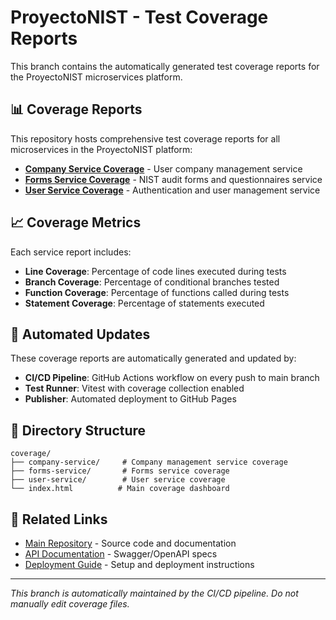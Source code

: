 # ProyectoNIST - Test Coverage Reports

This branch contains the automatically generated test coverage reports for the ProyectoNIST microservices platform.

## 📊 Coverage Reports

This repository hosts comprehensive test coverage reports for all microservices in the ProyectoNIST platform:

- **[Company Service Coverage](coverage/company-service/index.html)** - User company management service
- **[Forms Service Coverage](coverage/forms-service/index.html)** - NIST audit forms and questionnaires service  
- **[User Service Coverage](coverage/user-service/index.html)** - Authentication and user management service

## 📈 Coverage Metrics

Each service report includes:

- **Line Coverage**: Percentage of code lines executed during tests
- **Branch Coverage**: Percentage of conditional branches tested
- **Function Coverage**: Percentage of functions called during tests
- **Statement Coverage**: Percentage of statements executed

## 🔄 Automated Updates

These coverage reports are automatically generated and updated by:

- **CI/CD Pipeline**: GitHub Actions workflow on every push to main branch
- **Test Runner**: Vitest with coverage collection enabled
- **Publisher**: Automated deployment to GitHub Pages

## 📂 Directory Structure

```text
coverage/
├── company-service/     # Company management service coverage
├── forms-service/       # Forms service coverage
├── user-service/        # User service coverage
└── index.html          # Main coverage dashboard
```

## 🔗 Related Links

- [Main Repository](https://github.com/[username]/proyectoNIST) - Source code and documentation
- [API Documentation](https://github.com/[username]/proyectoNIST/tree/main/docs) - Swagger/OpenAPI specs
- [Deployment Guide](https://github.com/[username]/proyectoNIST/blob/main/README.md) - Setup and deployment instructions

---

*This branch is automatically maintained by the CI/CD pipeline. Do not manually edit coverage files.*

